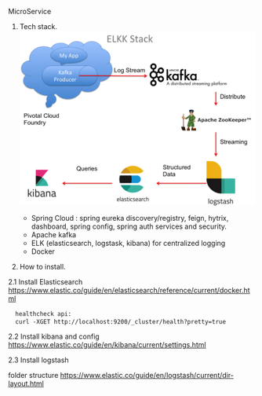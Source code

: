 MicroService

1. Tech stack.
  ![Tech stack](micro_elk.png)

   - Spring Cloud : spring eureka discovery/registry, feign, hytrix, dashboard, spring config, spring auth services and security.
   - Apache kafka
   - ELK (elasticsearch, logstask, kibana) for centralized logging
   - Docker

2. How to install.

  2.1 Install Elasticsearch
  https://www.elastic.co/guide/en/elasticsearch/reference/current/docker.html

      healthcheck api:
      curl -XGET http://localhost:9200/_cluster/health?pretty=true

  2.2 Install kibana and config
  https://www.elastic.co/guide/en/kibana/current/settings.html

  2.3 Install logstash

  
  folder structure
  https://www.elastic.co/guide/en/logstash/current/dir-layout.html
